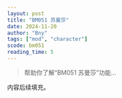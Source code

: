 ```yaml
---
layout: post
title: "BM051 苏曼莎"
date: 2024-11-20
author: "Bny"
tags: ["mod", "character"]
scode: bm051
reading_time: 5
---
```


> 帮助你了解“BM051 苏曼莎”功能...

内容后续填充。

